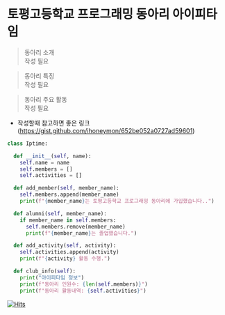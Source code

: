 # 토평고등학교 프로그래밍 동아리 아이피타임

> 동아리 소개  
작성 필요



> 동아리 특징    
작성 필요



> 동아리 주요 활동  
작성 필요

- 작성할때 참고하면 좋은 링크(https://gist.github.com/ihoneymon/652be052a0727ad59601)

```python
class Iptime:

  def __init__(self, name):
    self.name = name
    self.members = []
    self.activities = []

  def add_member(self, member_name):
    self.members.append(member_name)
    print(f"{member_name}는 토평고등학교 프로그래밍 동아리에 가입했습니다..")

  def alumni(self, member_name):
    if member_name in self.members:
      self.members.remove(member_name)
      print(f"{member_name}는 졸업했습니다.")

  def add_activity(self, activity):
    self.activities.append(activity)
    print(f"{activity} 활동 수행.")

  def club_info(self):
    print("아이피타임 정보")
    print(f"동아리 인원수: {len(self.members)}")
    print(f"동아리 활동내역: {self.activities}")
``` 

[![Hits](https://hits.seeyoufarm.com/api/count/incr/badge.svg?url=https%3A%2F%2Fgithub.com%2FTopyeong-High-School-Iptime&count_bg=%2379C83D&title_bg=%23555555&icon=&icon_color=%23E7E7E7&title=%EB%B0%A9%EB%AC%B8%EC%9E%90+%EC%88%98&edge_flat=true)](https://hits.seeyoufarm.com)
